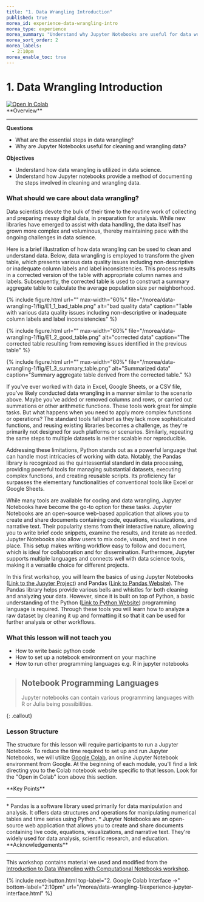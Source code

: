 ```yaml
---
title: "1. Data Wrangling Introduction"
published: true
morea_id: experience-data-wrangling-intro
morea_type: experience
morea_summary: "Understand why Jupyter Notebooks are useful for data wrangling"
morea_sort_order: 2
morea_labels:
  - 2:10pm
morea_enable_toc: true
---
```



# 1. Data Wrangling Introduction

<a target="_blank" href="https://colab.research.google.com/github/mahdi-b/change-hi.github.io/blob/main/morea/data-wrangling-1/Notebook/01-introduction.ipynb">
  <img src="https://colab.research.google.com/assets/colab-badge.svg" alt="Open In Colab"/>
</a>


<div class="alert alert-success mt-3" role="alert" markdown="1">
<i class="fa-solid fa-globe fa-xl"></i> **Overview**
<hr/>

**Questions**
  * What are the essential steps in data wrangling?
  * Why are Jupyter Notebooks useful for cleaning and wrangling data?

**Objectives**
  * Understand how data wrangling is utilized in data science.
  * Understand how Jupyter notebooks provide a method of documenting the steps involved in cleaning and wrangling data.

</div>

### What should we care about data wrangling?

Data scientists devote the bulk of their time to the routine work of collecting and preparing messy digital data, in preparation for analysis. While new libraries have emerged to assist with data handling, the data itself has grown more complex and voluminous, thereby maintaining pace with the ongoing challenges in data science.

Here is a brief illustration of how data wrangling can be used to clean and understand data. Below, data wrangling is employed to transform the given table, which presents various data quality issues including non-descriptive or inadequate column labels and label inconsistencies. This process results in a corrected version of the table with appropriate column names and labels. Subsequently, the corrected table is used to construct a summary aggregate table to calculate the average population size per neighborhood.



{% include figure.html url="" max-width="60%" file="/morea/data-wrangling-1/fig/E1_1_bad_table.png" alt="bad quality data" caption="Table with various data quality issues including non-descriptive or inadequate column labels and label inconsistencies" %}


{% include figure.html url="" max-width="60%" file="/morea/data-wrangling-1/fig/E1_2_good_table.png" alt="corrected data" caption="The corrected table resulting from removing issues identified in the previous table" %}

{% include figure.html url="" max-width="60%" file="/morea/data-wrangling-1/fig/E1_3_summary_table.png" alt="Summarized data" caption="Summary aggregate table derived from the corrected table." %}



If you've ever worked with data in Excel, Google Sheets, or a CSV file, you've likely conducted data wrangling in a manner similar to the scenario above. Maybe you've added or removed columns and rows, or carried out summations or other arithmetic functions. These tools work great for simple tasks. But what happens when you need to apply more complex functions or operations? The standard tools fall short as they lack more sophisticated functions, and reusing existing libraries becomes a challenge, as they're primarily not designed for such platforms or scenarios. Similarly, repeating the same steps to multiple datasets is neither scalable nor reproducible.

Addressing these limitations, Python stands out as a powerful language that can handle most intricacies of working with data. Notably, the Pandas library is recognized as the quintessential standard in data processing, providing powerful tools for managing substantial datasets, executing complex functions, and creating reusable scripts. Its proficiency far surpasses the elementary functionalities of conventional tools like Excel or Google Sheets.

While many tools are available for coding and data wrangling, Jupyter Notebooks have become the go-to option for these tasks. Jupyter Notebooks are an open-source web-based application that allows you to create and share documents containing code, equations, visualizations, and narrative text. Their popularity stems from their interactive nature, allowing you to write brief code snippets, examine the results, and iterate as needed. Jupyter Notebooks also allow users to mix code, visuals, and text in one place. This setup makes writing workflow easy to follow and document, which is ideal for collaboration and for dissemination. Furthermore, Jupyter supports multiple languages and connects well with data science tools, making it a versatile choice for different projects. 

In this first workshop, you will learn the basics of using Jupyter Notebooks ([Link to the Jupyter Project](https://jupyter.org/)) and  Pandas ([Link to Pandas Website](https://pandas.pydata.org/)).  The Pandas library helps provide various bells and whistles for both cleaning and analyzing your data. However, since it is built on top of Python, a basic understanding of the Python ([Link to Python Website](https://www.python.org/)) programming language is required. Through these tools you will learn how to analyze a raw dataset by cleaning it up and formatting it so that it can be used for further analysis or other workflows.

### What this lesson will **not** teach you

- How to write basic python code
- How to set up a notebook environment on your machine
- How to run other programming languages e.g. R in jupyter notebooks

> ## Notebook Programming Languages
>
> Jupyter notebooks can contain various programming languages with R or Julia being possibilities.
>
{: .callout}

### Lesson Structure

The structure for this lesson will require participants to run a Jupyter Notebook. To reduce the time required to set up and run Jupyter Notebooks, we will utilize [Google Colab](https://colab.research.google.com/), an online Jupyter Notebook environment from Google. At the beginning of each module, you'll find a link directing you to the Colab notebook website specific to that lesson. Look for the "Open in Colab" icon above this section.


<div class="alert alert-success mt-3" role="alert" markdown="1">
<i class="fa-solid fa-globe fa-xl"></i> **Key Points**
<hr/>
* Pandas is a software library used primarily for data manipulation and analysis. It offers data structures and operations for manipulating numerical tables and time series using Python.
* Jupyter Notebooks are an open-source web application that allows you to create and share documents containing live code, equations, visualizations, and narrative text. They're widely used for data analysis, scientific research, and education.
</div>


<div class="alert alert-info" role="alert" markdown="1">
<i class="fa-solid fa-circle-info fa-xl"></i> **Acknowledgements**
<hr/>

This workshop contains material we used and modified from the [Introduction to Data Wrangling with Computational Notebooks workshop](https://ci-tracs.github.io/Data_Wrangling_with_Computational_Notebooks/).

</div>

{% include next-button.html 
           top-label="2. Google Colab Interface ->" 
           bottom-label="2:10pm" 
           url="/morea/data-wrangling-1/experience-jupyter-interface.html" %}
